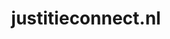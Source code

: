 ---
layout: post
title:  "justitieconnect.nl"
internal_url:  "/data/justitieconnect.nl.html"
categories: dutchgov
---